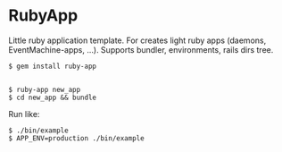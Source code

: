RubyApp
=======

Little ruby application template. For creates light ruby apps (daemons, EventMachine-apps, ...). 
Supports bundler, environments, rails dirs tree.

    $ gem install ruby-app


    $ ruby-app new_app
    $ cd new_app && bundle
    
Run like:

    $ ./bin/example
    $ APP_ENV=production ./bin/example
    